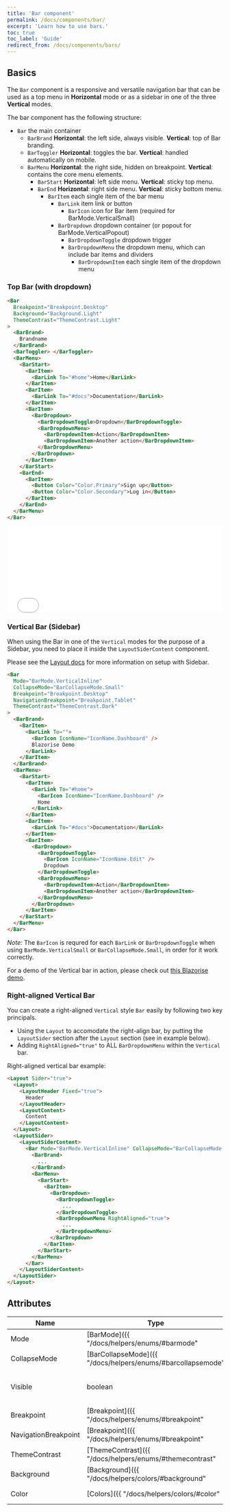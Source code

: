 ```yaml
---
title: 'Bar component'
permalink: /docs/components/bar/
excerpt: 'Learn how to use bars.'
toc: true
toc_label: 'Guide'
redirect_from: /docs/components/bars/
---
```


## Basics

The `Bar` component is a responsive and versatile navigation bar that can be used as a top menu in **Horizontal** mode or as a sidebar in one of the three **Vertical** modes.

The bar component has the following structure:

- `Bar` the main container
  - `BarBrand` **Horizontal**: the left side, always visible. **Vertical**: top of Bar branding.
  - `BarToggler` **Horizontal**: toggles the bar. **Vertical**: handled automatically on mobile.
  - `BarMenu` **Horizontal**: the right side, hidden on breakpoint. **Vertical**: contains the core menu elements.
    - `BarStart` **Horizontal**: left side menu. **Vertical**: sticky top menu.
    - `BarEnd` **Horizontal**: right side menu. **Vertical**: sticky bottom menu.
      - `BarItem` each single item of the bar menu
        - `BarLink` item link or button
          - `BarIcon` icon for Bar item (required for BarMode.VerticalSmall)
        - `BarDropdown` dropdown container (or popout for BarMode.VerticalPopout)
          - `BarDropdownToggle` dropdown trigger
          - `BarDropdownMenu` the dropdown menu, which can include bar items and dividers
            - `BarDropdownItem` each single item of the dropdown menu

### Top Bar (with dropdown)

```html
<Bar
  Breakpoint="Breakpoint.Desktop"
  Background="Background.Light"
  ThemeContrast="ThemeContrast.Light"
>
  <BarBrand>
    Brandname
  </BarBrand>
  <BarToggler> </BarToggler>
  <BarMenu>
    <BarStart>
      <BarItem>
        <BarLink To="#home">Home</BarLink>
      </BarItem>
      <BarItem>
        <BarLink To="#docs">Documentation</BarLink>
      </BarItem>
      <BarItem>
        <BarDropdown>
          <BarDropdownToggle>Dropdown</BarDropdownToggle>
          <BarDropdownMenu>
            <BarDropdownItem>Action</BarDropdownItem>
            <BarDropdownItem>Another action</BarDropdownItem>
          </BarDropdownMenu>
        </BarDropdown>
      </BarItem>
    </BarStart>
    <BarEnd>
      <BarItem>
        <Button Color="Color.Primary">Sign up</Button>
        <Button Color="Color.Secondary">Log in</Button>
      </BarItem>
    </BarEnd>
  </BarMenu>
</Bar>
```

<iframe src="/examples/bars/basic/" frameborder="0" scrolling="no" style="width:100%;height:200px;"></iframe>

### Vertical Bar (Sidebar)

When using the Bar in one of the `Vertical` modes for the purpose of a Sidebar, you need to place it inside the `LayoutSiderContent` component.

Please see the [Layout docs]({{"/docs/components/layout/#with-sider"}}) for more information on setup with Sidebar.

```html
<Bar
  Mode="BarMode.VerticalInline"
  CollapseMode="BarCollapseMode.Small"
  Breakpoint="Breakpoint.Desktop"
  NavigationBreakpoint="Breakpoint.Tablet"
  ThemeContrast="ThemeContrast.Dark"
>
  <BarBrand>
    <BarItem>
      <BarLink To="">
        <BarIcon IconName="IconName.Dashboard" />
        Blazorise Demo
      </BarLink>
    </BarItem>
  </BarBrand>
  <BarMenu>
    <BarStart>
      <BarItem>
        <BarLink To="#home">
          <BarIcon IconName="IconName.Dashboard" />
          Home
        </BarLink>
      </BarItem>
      <BarItem>
        <BarLink To="#docs">Documentation</BarLink>
      </BarItem>
      <BarItem>
        <BarDropdown>
          <BarDropdownToggle>
            <BarIcon IconName="IconName.Edit" />
            Dropdown
          </BarDropdownToggle>
          <BarDropdownMenu>
            <BarDropdownItem>Action</BarDropdownItem>
            <BarDropdownItem>Another action</BarDropdownItem>
          </BarDropdownMenu>
        </BarDropdown>
      </BarItem>
    </BarStart>
  </BarMenu>
</Bar>
```

_Note:_ The `BarIcon` is requred for each `BarLink` or `BarDropdownToggle` when using `BarMode.VerticalSmall` or `BarCollapseMode.Small`, in order for it work correctly.

For a demo of the Vertical bar in action, please check out [this Blazorise demo](https://bootstrapdemo.blazorise.com/).

### Right-aligned Vertical Bar

You can create a right-aligned `Vertical` style `Bar` easily by following two key principals.

- Using the `Layout` to accomodate the right-align bar, by putting the `LayoutSider` section after the `Layout` section (see in example below).
- Adding `RightAligned="true"` to ALL `BarDropdownMenu` within the `Vertical` bar.

Right-aligned vertical bar example:

```html
<Layout Sider="true">
  <Layout>
    <LayoutHeader Fixed="true">
      Header
    </LayoutHeader>
    <LayoutContent>
      Content
    </LayoutContent>
  </Layout>
  <LayoutSider>
    <LayoutSiderContent>
      <Bar Mode="BarMode.VerticalInline" CollapseMode="BarCollapseMode.Small">
        <BarBrand>
          ...
        </BarBrand>
        <BarMenu>
          <BarStart>
            <BarItem>
              <BarDropdown>
                <BarDropdownToggle>
                  ...
                </BarDropdownToggle>
                <BarDropdownMenu RightAligned="true">
                  ...
                </BarDropdownMenu>
              </BarDropdown>
            </BarItem>
          </BarStart>
        </BarMenu>
      </Bar>
    </LayoutSiderContent>
  </LayoutSider>
</Layout>
```

## Attributes

| Name                  | Type                                                                            | Default           | Description                                                   |
|-----------------------|---------------------------------------------------------------------------------|-------------------|---------------------------------------------------------------|
| Mode                  | [BarMode]({{ "/docs/helpers/enums/#barmode" | relative_url }})                  | `Horizontal`      | Bar mode (`Vertical*` for Sidebar).                           |
| CollapseMode          | [BarCollapseMode]({{ "/docs/helpers/enums/#barcollapsemode" | relative_url }})  | `Hide`            | What the Bar will collapse to when `Visible` toggled.         |
| Visible               | boolean                                                                         | false             | Controls the state of toggle and the menu.                    |
| Breakpoint            | [Breakpoint]({{ "/docs/helpers/enums/#breakpoint" | relative_url }})            | `None`            | Defines the media breakpoint.                                 |
| NavigationBreakpoint  | [Breakpoint]({{ "/docs/helpers/enums/#breakpoint" | relative_url }})            | `None`            | Defines the media breakpoint on navigation.                   |
| ThemeContrast         | [ThemeContrast]({{ "/docs/helpers/enums/#themecontrast" | relative_url }})      | `Light`           | Adjusts the contrast for light or dark themes.                |
| Background            | [Background]({{ "/docs/helpers/colors/#background" | relative_url }})           | `None`            | Sets the bar background color.                                |
| Color                 | [Colors]({{ "/docs/helpers/colors/#color" | relative_url }})                    | `None`            | Component visual or contextual style variants.                |

